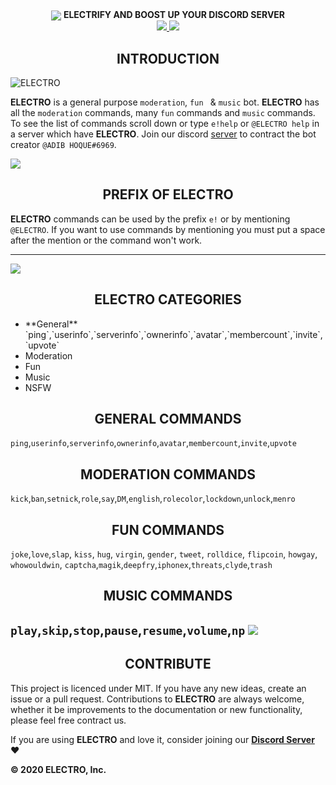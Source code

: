 <div align="center">
  <img src="https://cdn.discordapp.com/attachments/656517276832366595/661972761698369536/ELECTRO_WEB_HEADER.png" align="center">
  <strong><b>ELECTRIFY AND BOOST UP YOUR DISCORD SERVER</b></strong>
  <br>
  <a href="https://discordapp.com/api/oauth2/authorize?client_id=629323586930212884&permissions=2146827775&scope=bot">
    <img src="https://img.shields.io/badge/ADD-BOT-orange.svg?style=for-the-badge">
  </a>
  <a href="https://discord.gg/kuWVFpR">
    <img src="https://img.shields.io/badge/JOIN-GUILD-orange.svg?style=for-the-badge">
  </a>
  </div> 
  

<h2 align="center">INTRODUCTION</h2>

<img src="https://cdn.discordapp.com/attachments/656517276832366595/656760631474520074/ELECTRO_ELECTRIFY_YOUR_SERVER.gif" alt="ELECTRO" align="center">

**ELECTRO** is a general purpose `moderation`, `fun ` & `music` bot. **ELECTRO** has all the `moderation` commands, many `fun` commands and `music` commands. To see the list of commands scroll down or type `e!help` or `@ELECTRO help` in a server which have **ELECTRO**. Join our discord [server](https://github.com/kyb3r/modmail/wiki) to contract the bot creator `@ADIB HOQUE#6969`.

<img src="https://cdn.discordapp.com/attachments/656517276832366595/682143066689241094/ELECTRODiv.png" aling="center">
<h2 align="center">PREFIX OF ELECTRO</h2> 

**ELECTRO** commands can be used by the prefix `e!` or by mentioning `@ELECTRO`. If you want to use commands by mentioning you must put a space after the mention or the command won't work. 

---  
<img src="https://cdn.discordapp.com/attachments/656517276832366595/682143066689241094/ELECTRODiv.png" aling="center">
<h2 align="center">ELECTRO CATEGORIES</h2>
<ul>
  <li>**General**</li>
`ping`,`userinfo`,`serverinfo`,`ownerinfo`,`avatar`,`membercount`,`invite`,`upvote`
  <li>Moderation</li>
  <li>Fun</li>
  <li>Music</li>
  <li>NSFW</li>
</ul> 

<h2 align="center">GENERAL COMMANDS</h2>

`ping`,`userinfo`,`serverinfo`,`ownerinfo`,`avatar`,`membercount`,`invite`,`upvote` 

<h2 align="center">MODERATION COMMANDS</h2> 

`kick`,`ban`,`setnick`,`role`,`say`,`DM`,`english`,`rolecolor`,`lockdown`,`unlock`,`menro`

<h2 align="center">FUN COMMANDS </h2> 

`joke`,`love`,`slap`, `kiss`, `hug`, `virgin`, `gender`, `tweet`, `rolldice`, `flipcoin`, `howgay`, `whowouldwin`, `captcha`,`magik`,`deepfry`,`iphonex`,`threats`,`clyde`,`trash`

<h2 align="center">MUSIC COMMANDS</h2> 

`play`,`skip`,`stop`,`pause`,`resume`,`volume`,`np`
<img src="https://cdn.discordapp.com/attachments/656517276832366595/682143066689241094/ELECTRODiv.png" aling="center">
---

<h2 align="center">CONTRIBUTE</h2> 

This project is licenced under MIT. If you have any new ideas, create an issue or a pull request. Contributions to **ELECTRO** are always welcome, whether it be improvements to the documentation or new functionality, please feel free contract us.

If you are using **ELECTRO** and love it, consider joining our **[Discord Server](https://discord.gg/kuWVFpR)** :heart:

**© 2020 ELECTRO, Inc.**
